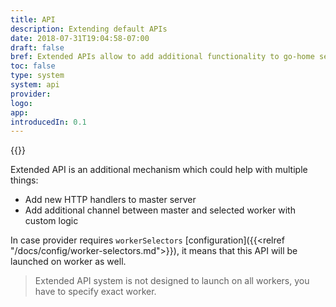 ```yaml
---
title: API
description: Extending default APIs 
date: 2018-07-31T19:04:58-07:00
draft: false
bref: Extended APIs allow to add additional functionality to go-home servers
toc: false
type: system
system: api
provider:
logo:
app:
introducedIn: 0.1
---
```

{{<provider>}}

Extended API is an additional mechanism which could help with multiple things: 

* Add new HTTP handlers to master server
* Add additional channel between master and selected worker with custom logic

In case provider requires `workerSelectors` [configuration]({{<relref "/docs/config/worker-selectors.md">}}), it means that this API will be launched on worker as well. 

> Extended API system is not designed to launch on all workers, you have to specify exact worker.